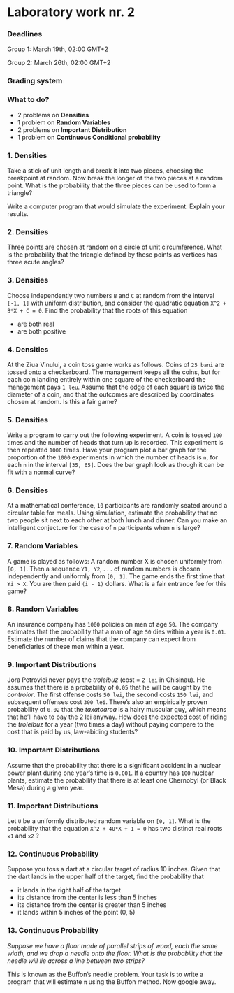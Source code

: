 # Laboratory work nr. 2

### Deadlines
Group 1: March 19th, 02:00 GMT+2

Group 2: March 26th, 02:00 GMT+2

### Grading system

### What to do?
- 2 problems on **Densities**
- 1 problem on **Random Variables**
- 2 problems on **Important Distribution**
- 1 problem on **Continuous Conditional probability**

### 1. Densities
Take a stick of unit length and break it into two pieces, choosing the breakpoint at random. Now break the longer of the two pieces at a random point. What is the probability that the three pieces can be used to form a triangle?

Write a computer program that would simulate the experiment. Explain your results.

### 2. Densities
Three points are chosen at random on a circle of unit circumference. What is the probability that the triangle defined by these points as vertices has three acute angles?

### 3. Densities
Choose independently two numbers `B` and `C` at random from the interval `[-1, 1]` with uniform distribution, and consider the quadratic equation `X^2 + B*X + C = 0`. Find the probability that the roots of this equation

- are both real
- are both positive

### 4. Densities
At the Ziua Vinului, a coin toss game works as follows. Coins of `25 bani` are tossed onto a checkerboard. The management keeps all the coins, but for each coin landing entirely within one square of the checkerboard the management pays `1 leu`. Assume that the edge of each square is twice the diameter of a coin, and that the outcomes are described by coordinates chosen at random. Is this a fair game?

### 5. Densities

Write a program to carry out the following experiment. A coin is tossed `100` times and the number of heads that turn up is recorded. This experiment is then repeated `1000` times. Have your program plot a bar graph for the proportion of the `1000` experiments in which the number of heads is `n`, for each `n` in the interval `[35, 65]`. Does the bar graph look as though it can be fit with a normal curve?

### 6. Densities
At a mathematical conference, `10` participants are randomly seated around a circular table for meals. Using simulation, estimate the probability that no two people sit next to each other at both lunch and dinner. Can you make an intelligent conjecture for the case of `n` participants when `n` is large?

### 7. Random Variables
A game is played as follows: A random number X is chosen uniformly from `[0, 1]`. Then a sequence `Y1, Y2`, . . . of random numbers is chosen independently and uniformly from `[0, 1]`. The game ends the first time that `Yi > X`. You are then paid `(i - 1)` dollars. What is a fair entrance fee for this game?

### 8. Random Variables
An insurance company has `1000` policies on men of age `50`. The company estimates that the probability that a man of age `50` dies within a year is `0.01`. Estimate the number of claims that the company can expect from beneficiaries of these men within a year.

### 9. Important Distributions
Jora Petrovici never pays the *troleibuz* (cost = `2 lei` in Chisinau). He assumes that there is a probability of `0.05` that he will be caught by the *controlor*. The first offense costs `50 lei`, the second costs `150 lei`, and subsequent offenses cost `300 lei`. There’s also an empirically proven probability of `0.02` that the *taxatoarea* is a hairy muscular guy, which means that he’ll have to pay the 2 lei anyway. How does the expected cost of riding the *troleibuz* for a year (two times a day) without paying compare to the cost that is paid by us, law-abiding students?

### 10. Important Distributions
Assume that the probability that there is a significant accident in a nuclear power plant during one year’s time is `0.001`. If a country has `100` nuclear plants, estimate the probability that there is at least one Chernobyl (or Black Mesa) during a given year.

### 11. Important Distributions
Let `U` be a uniformly distributed random variable on `[0, 1]`. What is the probability that the equation `X^2 + 4U*X + 1 = 0` has two distinct real roots `x1` and `x2` ?

### 12. Continuous Probability
Suppose you toss a dart at a circular target of radius 10 inches. Given that the dart lands in the upper half of the target, find the probability that

- it lands in the right half of the target
- its distance from the center is less than 5 inches
- its distance from the center is greater than 5 inches
- it lands within 5 inches of the point (0, 5)

### 13. Continuous Probability
*Suppose we have a floor made of parallel strips of wood, each the same width, and we drop a needle onto the floor. What is the probability that the needle will lie across a line between two strips?*

This is known as the Buffon’s needle problem. Your task is to write a program that will estimate `π` using the Buffon method. Now google away.
